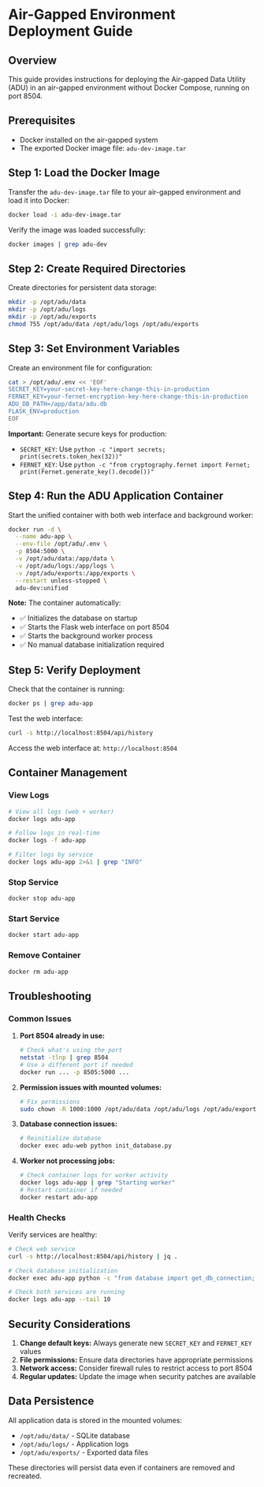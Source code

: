 # Air-Gapped Environment Deployment Guide

## Overview
This guide provides instructions for deploying the Air-gapped Data Utility (ADU) in an air-gapped environment without Docker Compose, running on port 8504.

## Prerequisites
- Docker installed on the air-gapped system
- The exported Docker image file: `adu-dev-image.tar`

## Step 1: Load the Docker Image

Transfer the `adu-dev-image.tar` file to your air-gapped environment and load it into Docker:

```bash
docker load -i adu-dev-image.tar
```

Verify the image was loaded successfully:
```bash
docker images | grep adu-dev
```

## Step 2: Create Required Directories

Create directories for persistent data storage:

```bash
mkdir -p /opt/adu/data
mkdir -p /opt/adu/logs
mkdir -p /opt/adu/exports
chmod 755 /opt/adu/data /opt/adu/logs /opt/adu/exports
```

## Step 3: Set Environment Variables

Create an environment file for configuration:

```bash
cat > /opt/adu/.env << 'EOF'
SECRET_KEY=your-secret-key-here-change-this-in-production
FERNET_KEY=your-fernet-encryption-key-here-change-this-in-production
ADU_DB_PATH=/app/data/adu.db
FLASK_ENV=production
EOF
```

**Important:** Generate secure keys for production:
- `SECRET_KEY`: Use `python -c "import secrets; print(secrets.token_hex(32))"`
- `FERNET_KEY`: Use `python -c "from cryptography.fernet import Fernet; print(Fernet.generate_key().decode())"`

## Step 4: Run the ADU Application Container

Start the unified container with both web interface and background worker:

```bash
docker run -d \
  --name adu-app \
  --env-file /opt/adu/.env \
  -p 8504:5000 \
  -v /opt/adu/data:/app/data \
  -v /opt/adu/logs:/app/logs \
  -v /opt/adu/exports:/app/exports \
  --restart unless-stopped \
  adu-dev:unified
```

**Note:** The container automatically:
- ✅ Initializes the database on startup
- ✅ Starts the Flask web interface on port 8504
- ✅ Starts the background worker process
- ✅ No manual database initialization required

## Step 5: Verify Deployment

Check that the container is running:

```bash
docker ps | grep adu-app
```

Test the web interface:
```bash
curl -s http://localhost:8504/api/history
```

Access the web interface at: `http://localhost:8504`

## Container Management

### View Logs
```bash
# View all logs (web + worker)
docker logs adu-app

# Follow logs in real-time
docker logs -f adu-app

# Filter logs by service
docker logs adu-app 2>&1 | grep "INFO"
```

### Stop Service
```bash
docker stop adu-app
```

### Start Service
```bash
docker start adu-app
```

### Remove Container
```bash
docker rm adu-app
```

## Troubleshooting

### Common Issues

1. **Port 8504 already in use:**
   ```bash
   # Check what's using the port
   netstat -tlnp | grep 8504
   # Use a different port if needed
   docker run ... -p 8505:5000 ...
   ```

2. **Permission issues with mounted volumes:**
   ```bash
   # Fix permissions
   sudo chown -R 1000:1000 /opt/adu/data /opt/adu/logs /opt/adu/exports
   ```

3. **Database connection issues:**
   ```bash
   # Reinitialize database
   docker exec adu-web python init_database.py
   ```

4. **Worker not processing jobs:**
   ```bash
   # Check container logs for worker activity
   docker logs adu-app | grep "Starting worker"
   # Restart container if needed
   docker restart adu-app
   ```

### Health Checks

Verify services are healthy:

```bash
# Check web service
curl -s http://localhost:8504/api/history | jq .

# Check database initialization
docker exec adu-app python -c "from database import get_db_connection; conn = get_db_connection(); cursor = conn.cursor(); cursor.execute('SELECT name FROM sqlite_master WHERE type=\"table\"'); print([r[0] for r in cursor.fetchall()]); conn.close()"

# Check both services are running
docker logs adu-app --tail 10
```

## Security Considerations

1. **Change default keys:** Always generate new `SECRET_KEY` and `FERNET_KEY` values
2. **File permissions:** Ensure data directories have appropriate permissions
3. **Network access:** Consider firewall rules to restrict access to port 8504
4. **Regular updates:** Update the image when security patches are available

## Data Persistence

All application data is stored in the mounted volumes:
- `/opt/adu/data/` - SQLite database
- `/opt/adu/logs/` - Application logs
- `/opt/adu/exports/` - Exported data files

These directories will persist data even if containers are removed and recreated.